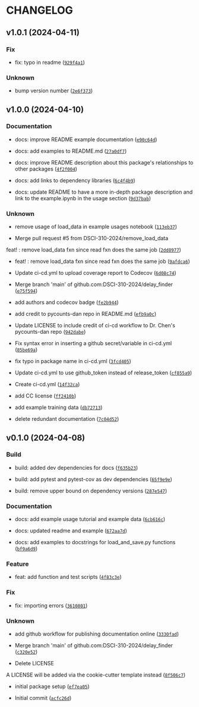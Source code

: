 # CHANGELOG



## v1.0.1 (2024-04-11)

### Fix

* fix: typo in readme ([`929f4a1`](https://github.com/DSCI-310-2024/delay_finder/commit/929f4a1c42201f1b5de1a3f9c89f3d71fa59d139))

### Unknown

* bump version number ([`2e6f373`](https://github.com/DSCI-310-2024/delay_finder/commit/2e6f373d7c9c51bf51745ea888ac0880fa8b16d4))


## v1.0.0 (2024-04-10)

### Documentation

* docs: improve README example documentation ([`e90c64d`](https://github.com/DSCI-310-2024/delay_finder/commit/e90c64dd2518ce56fbb11fb4e26d2d43ab3382fd))

* docs: add examples to README.md ([`27a0df7`](https://github.com/DSCI-310-2024/delay_finder/commit/27a0df7f7143b0042b47606c56ce741787ac549a))

* docs: improve README description about this package&#39;s relationships to other packages ([`4f2f004`](https://github.com/DSCI-310-2024/delay_finder/commit/4f2f00472ae91ccef54a9e348bc8c4bc792caf00))

* docs: add links to dependency libraries ([`6c4f4b9`](https://github.com/DSCI-310-2024/delay_finder/commit/6c4f4b90100515af1e24c470e338e5e6f114fb66))

* docs: update README to have a more in-depth package description and link to the example.ipynb in the usage section ([`9d37bab`](https://github.com/DSCI-310-2024/delay_finder/commit/9d37bab9fe7cfa503853b54d1d0b20d2fda56391))

### Unknown

* remove usage of load_data in example usages notebook ([`113eb37`](https://github.com/DSCI-310-2024/delay_finder/commit/113eb37737de91f63325c92b0604db50394e6dbc))

* Merge pull request #5 from DSCI-310-2024/remove_load_data

feat! : remove load_data fxn since read fxn does the same job ([`2dd8977`](https://github.com/DSCI-310-2024/delay_finder/commit/2dd8977f72bbfd8ffd737a4814e75b9ac3bb7ba2))

* feat! : remove load_data fxn since read fxn does the same job ([`9afdca6`](https://github.com/DSCI-310-2024/delay_finder/commit/9afdca6dcbe5f88fef1cf771e29e28235c472f22))

* Update ci-cd.yml to upload coverage report to Codecov ([`6d08c74`](https://github.com/DSCI-310-2024/delay_finder/commit/6d08c7402f8bea19e7523a9cc97717d94c59ffb6))

* Merge branch &#39;main&#39; of github.com:DSCI-310-2024/delay_finder ([`e75f594`](https://github.com/DSCI-310-2024/delay_finder/commit/e75f594cc40b7b17be3e8be3dd2562db42f484c7))

* add authors and codecov badge ([`fe2b944`](https://github.com/DSCI-310-2024/delay_finder/commit/fe2b944d205d17e0c060fd09d871900c9486254b))

* add credit to pycounts-dan repo in README.md ([`efb9a0c`](https://github.com/DSCI-310-2024/delay_finder/commit/efb9a0c48c16940bddcd9a8619fabdfdc1be76e2))

* Update LICENSE to include credit of ci-cd workflow to Dr. Chen&#39;s pycounts-dan repo ([`942dabe`](https://github.com/DSCI-310-2024/delay_finder/commit/942dabe83b0204550e1d11b43e74e4c5e01c9349))

* Fix syntax error in inserting a github secret/variable in ci-cd.yml ([`85be69a`](https://github.com/DSCI-310-2024/delay_finder/commit/85be69a50986af150e17d65be8c85fbb7ea903cb))

* fix typo in package name in ci-cd.yml ([`3fcd405`](https://github.com/DSCI-310-2024/delay_finder/commit/3fcd4050a35d04c17af402af43a14c18ecbebbd4))

* Update ci-cd.yml to use github_token instead of release_token ([`cf855a9`](https://github.com/DSCI-310-2024/delay_finder/commit/cf855a9d0ae98a6a55bf7c792aee63c45ea8c0c5))

* Create ci-cd.yml ([`14f32ca`](https://github.com/DSCI-310-2024/delay_finder/commit/14f32ca5b1eb60db9462b98c51b0086dbe1d08c0))

* add CC license ([`ff2410b`](https://github.com/DSCI-310-2024/delay_finder/commit/ff2410b12202ff4d6ef853008ffb9b401b14f485))

* add example training data ([`db72713`](https://github.com/DSCI-310-2024/delay_finder/commit/db727135a1260c3b30f293d743a8ca212a692eb9))

* delete redundant documentation ([`7c04d52`](https://github.com/DSCI-310-2024/delay_finder/commit/7c04d52a446173e2d001e51568fe10d97c6a1153))


## v0.1.0 (2024-04-08)

### Build

* build: added dev dependencies for docs ([`f635b23`](https://github.com/DSCI-310-2024/delay_finder/commit/f635b2330fa4d7f1c132d06b4fad0f3bce323395))

* build: add pytest and pytest-cov as dev dependencies ([`65f9e9e`](https://github.com/DSCI-310-2024/delay_finder/commit/65f9e9eb17b9f1bce94c8590794fdad45d439803))

* build: remove upper bound on dependency versions ([`287e547`](https://github.com/DSCI-310-2024/delay_finder/commit/287e5471de1391f9201bc3b2a048e14e7b714d26))

### Documentation

* docs: add example usage tutorial and example data ([`6cb616c`](https://github.com/DSCI-310-2024/delay_finder/commit/6cb616c3e73bf80ab63cef80972923406a298c93))

* docs: updated readme and example ([`672aa7d`](https://github.com/DSCI-310-2024/delay_finder/commit/672aa7d50c486c8caf0f53c3798afc9fe2836567))

* docs: add examples to docstrings for load_and_save.py functions ([`bf9a6d9`](https://github.com/DSCI-310-2024/delay_finder/commit/bf9a6d9f2dda209dd57c5b316d1413c17b09f5de))

### Feature

* feat: add function and test scripts ([`4f83c3e`](https://github.com/DSCI-310-2024/delay_finder/commit/4f83c3e0a3da24ad3ad412f33d14c735c20a0950))

### Fix

* fix: importing errors ([`3610801`](https://github.com/DSCI-310-2024/delay_finder/commit/36108010efbaea58441fdaf5b48f23a9bd3dbe3a))

### Unknown

* add github workflow for publishing documentation online ([`3330fad`](https://github.com/DSCI-310-2024/delay_finder/commit/3330fada47954560b6d0277bcbf2e0011d5c492a))

* Merge branch &#39;main&#39; of github.com:DSCI-310-2024/delay_finder ([`c320e52`](https://github.com/DSCI-310-2024/delay_finder/commit/c320e52be51e4c9ce0e99e5d5092f5fbe80bb4d6))

* Delete LICENSE

A LICENSE will be added via the cookie-cutter template instead ([`8f506c7`](https://github.com/DSCI-310-2024/delay_finder/commit/8f506c7de617bfea8657606ac933f53964feac03))

* initial package setup ([`ef7ea05`](https://github.com/DSCI-310-2024/delay_finder/commit/ef7ea05fa05d17808e6f62c508d209f29acabb17))

* Initial commit ([`acfc26d`](https://github.com/DSCI-310-2024/delay_finder/commit/acfc26df7338c83b950ee043521f729594071a91))
